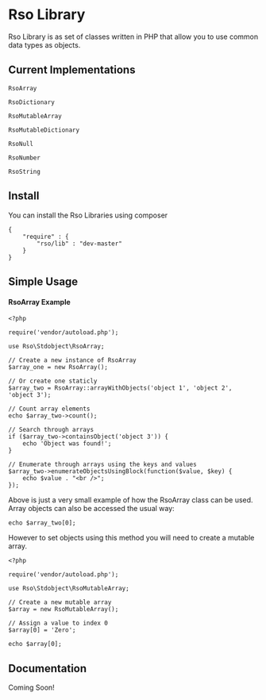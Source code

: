 # Rso Library

Rso Library is as set of classes written in PHP that allow you to use common data types as objects.

## Current Implementations

`RsoArray`

`RsoDictionary`

`RsoMutableArray`

`RsoMutableDictionary`

`RsoNull`

`RsoNumber`

`RsoString`

## Install

You can install the Rso Libraries using composer

	{
		"require" : {
			"rso/lib" : "dev-master"
		}
	}

## Simple Usage
#### RsoArray Example

	<?php

	require('vendor/autoload.php');

	use Rso\Stdobject\RsoArray;

	// Create a new instance of RsoArray
	$array_one = new RsoArray();

	// Or create one staticly
	$array_two = RsoArray::arrayWithObjects('object 1', 'object 2', 'object 3');

	// Count array elements
	echo $array_two->count();

	// Search through arrays
	if ($array_two->containsObject('object 3')) {
		echo 'Object was found!';
	}

	// Enumerate through arrays using the keys and values
	$array_two->enumerateObjectsUsingBlock(function($value, $key) {
		echo $value . "<br />";
	});

Above is just a very small example of how the RsoArray class can be used. Array objects can
also be accessed the usual way:

	echo $array_two[0];

However to set objects using this method you will need to create a mutable array.

	<?php

	require('vendor/autoload.php');

	use Rso\Stdobject\RsoMutableArray;

	// Create a new mutable array
	$array = new RsoMutableArray();

	// Assign a value to index 0
	$array[0] = 'Zero';

	echo $array[0];

## Documentation

Coming Soon!
